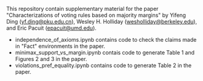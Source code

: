 This repository contain supplementary material for the paper "Characterizations of voting rules based on majority margins" by Yifeng Ding (yf.ding@pku.edu.cn), Wesley H. Holliday (wesholliday@berkeley.edu), and Eric Pacuit (epacuit@umd.edu).

* independence_of_axioms.ipynb contains code to check the claims made in "Fact" environments in the paper.
* minimax_support_vs_margin.ipynb contais code to generate Table 1 and Figures 2 and 3 in the paper.
* violations_pref_equality.ipynb contains code to generate Table 2 in the paper.
